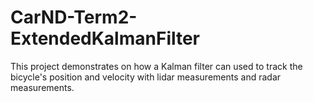 # CarND-Term2-ExtendedKalmanFilter

This project demonstrates on how a Kalman filter can used to track the bicycle's position and velocity with lidar measurements and radar measurements.
